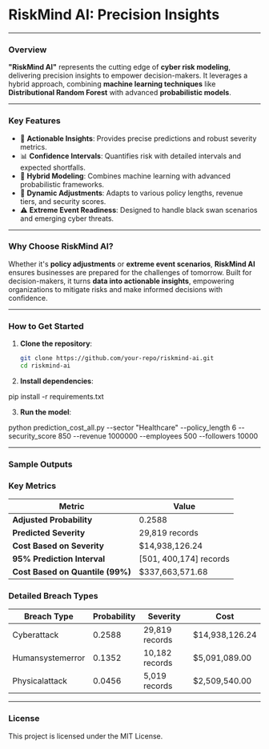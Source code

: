 # **RiskMind AI: Precision Insights**  

---

### **Overview**  
**"RiskMind AI"** represents the cutting edge of **cyber risk modeling**, delivering precision insights to empower decision-makers. It leverages a hybrid approach, combining **machine learning techniques** like **Distributional Random Forest** with advanced **probabilistic models**.

---

### **Key Features**
- 🚀 **Actionable Insights**: Provides precise predictions and robust severity metrics.
- 📊 **Confidence Intervals**: Quantifies risk with detailed intervals and expected shortfalls.
- 🤖 **Hybrid Modeling**: Combines machine learning with advanced probabilistic frameworks.
- 🔄 **Dynamic Adjustments**: Adapts to various policy lengths, revenue tiers, and security scores.
- ⚠️ **Extreme Event Readiness**: Designed to handle black swan scenarios and emerging cyber threats.

---

### **Why Choose RiskMind AI?**
Whether it's **policy adjustments** or **extreme event scenarios**, **RiskMind AI** ensures businesses are prepared for the challenges of tomorrow. Built for decision-makers, it turns **data into actionable insights**, empowering organizations to mitigate risks and make informed decisions with confidence.

---

### **How to Get Started**
1. **Clone the repository**:
   ```bash
   git clone https://github.com/your-repo/riskmind-ai.git
   cd riskmind-ai 

2. **Install dependencies**:
 
pip install -r requirements.txt

3. **Run the model**:

python prediction_cost_all.py --sector "Healthcare" --policy_length 6 --security_score 850 --revenue 1000000 --employees 500 --followers 10000

---

### **Sample Outputs**

### **Key Metrics**

| **Metric** | **Value** |
| ---------- | --------- |
| **Adjusted Probability** | 0.2588 |
| **Predicted Severity** | 29,819 records |
| **Cost Based on Severity** | $14,938,126.24 |
| **95% Prediction Interval** | [501, 400,174] records |
| **Cost Based on Quantile (99%)** | $337,663,571.68 |


### **Detailed Breach Types**

| **Breach Type** | **Probability** | **Severity** | **Cost** |
| --------------- | --------------- | ------------ | -------- |
| Cyberattack | 0.2588 | 29,819 records | $14,938,126.24 |
| Humansystemerror | 0.1352 | 10,182 records | $5,091,089.00 |
| Physicalattack | 0.0456 | 5,019 records | $2,509,540.00 |


---

### **License**
This project is licensed under the MIT License.
